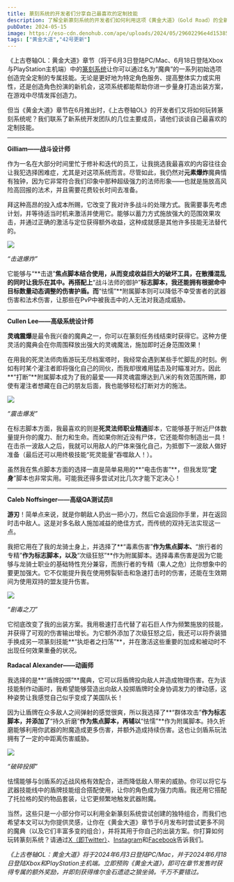 ```yaml
---
title: 篆刻系统的开发者们分享自己最喜欢的定制技能
description: 了解全新篆刻系统的开发者们如何利用这项《黄金大道》（Gold Road）的全新系统创建定制技能。
pubDate: 2024-05-15
image: https://eso-cdn.denohub.com/ape/uploads/2024/05/29602296e4d1538525dbfc5bd249b7e6.jpg
tags: ["黄金大道","42号更新"]
---
```


《上古卷轴OL：黄金大道》章节（将于6月3日登陆PC/Mac、6月18日登陆Xbox与PlayStation主机端）中的[篆刻系统](https://www.youtube.com/watch?v=_yWOpQ6_T0M)让你可以通过名为“魔典”的一系列初始选项创造完全定制的专属技能。无论是更好地为特定角色服务、提高整体实力或实用性，还是创造角色扮演的新机会，这项系统都能帮助你进一步量身打造出装方案，在游戏中尽情发挥创造力。

但当《黄金大道》章节在6月推出时，《上古卷轴OL》的开发者们又将如何玩转篆刻系统呢？我们联系了新系统开发团队的几位主要成员，请他们谈谈自己最喜欢的定制技能。

---

**Gilliam——战斗设计师**

作为一名在大部分时间里忙于修补和迭代的员工，让我挑选我最喜欢的内容往往会让我犯选择困难症，尤其是对这项系统而言。尽管如此，我仍然对**元素爆炸**魔典情有独钟，因为它非常符合我们印象中那种超级强力的法师形象——也就是施放高风险高回报的法术，并且需要花费较长时间去准备。

拜这种高昂的投入成本所赐，它改变了我对许多战斗的处理方式。我需要事先考虑计划，并等待适当时机来激活并使用它。能够以蓄力方式施放强大的范围效果攻击，并通过正确的激活与定位获得额外收益，这种成就感是其他许多技能无法替代的。 

![](https://eso-cdn.denohub.com/ape/uploads/2024/05/028a02a3a3e3f05a56f7bc217dee00d1.png)

<p class="text-gray-500 text-sm text-center"><i>“击退爆炸”</i></p>

它能够与“**击退”**焦点脚本结合使用，从而变成收益巨大的破坏工具，在散播混乱的同时让我乐在其中。再搭配上**“战斗法师的御护”**标志脚本，我还能拥有根据命中目标数量动态调整的伤害护盾。而**“怯懦”**附属脚本则可以降低不幸受害者的武器伤害和法术伤害，让那些在PvP中被我击中的人无法对我造成威胁。 

---

**Cullen Lee——高级系统设计师**

**灵魂震爆**是最令我兴奋的魔典之一，你可以在篆刻任务线结束时获得它。这种方便灵活的魔典会在你周围释放出强大的灵魂魔法，施加即时近身范围效果！

在用我的死灵法师肉盾游玩无尽档案塔时，我经常会遇到某些手忙脚乱的时刻。例如有时某个灌注者即将强化自己的同伙，而我却很难用猛击及时瞄准对方。因此**“打断”**附属脚本成为了我的最爱——拜灵魂震爆达到八米的有效范围所赐，即使有灌注者想藏在自己的朋友后面，我也能够轻松打断对方的施法。

![](https://esossl-a.akamaihd.net/uploads/Abilities/Scribing/ZOS-55348-dev-scribing-grimoire-assets_shocking-burst.png)

<p class="text-gray-500 text-sm text-center"><i>“震击爆发”</i></p>

在标志脚本方面，我最喜欢的则是**死灵法师职业精通**脚本，它能够基于附近尸体数量提升你的魔力、耐力和生命。而如果你附近没有尸体，它还能帮你制造出一具！在击杀一波敌人之后，我就可以用敌人的尸体来强化自己，为抵御下一波敌人做好准备（最后还可以用终极技能“死灵能量”吞噬敌人！）。

虽然我在焦点脚本方面的选择一直是简单易用的**“电击伤害”**，但我发现“**定身**”脚本也非常实用。可能我还得多尝试对比几次才能下定决心！

---

**Caleb Noffsinger——高级QA测试员II**

**游刃**！简单点来说，就是你朝敌人扔出一把小刀，然后它会返回你手里，并在返回时击中敌人。这是对多名敌人施加减益的绝佳方式，而传统的双持无法实现这一点。

我把它用在了我的龙骑士身上，并选择了**“毒素伤害”**作为焦点脚本、**“旅行者的专精”**作为标志脚本，以及**“次级狂怒”**作为附属脚本。选择毒素伤害是因为它能够与龙骑士职业的基础特性充分兼容，而旅行者的专精（乘人之危）比你想象中的要更加强大。它不仅能提升我在使用劈裂斩击和急速打击时的伤害，还能在生效期间为使用双持的盟友提升伤害。

![](https://eso-cdn.denohub.com/ape/uploads/2024/05/4f363c1ad3d6590ff0ceffff597c0096.png)

<p class="text-gray-500 text-sm text-center"><i>“剧毒之刀”</i></p>

它彻底改变了我的出装方案。我用极速打击代替了岩石巨人作为频繁施放的技能，并获得了可观的伤害输出增长。为它额外添加了次级狂怒之后，我还可以将乔装猎手换成另一项篆刻技能**“执炬者之扫荡”**，并在激活这些重要的加成和被动时不出现任何效果重叠的状况。

**Radacal Alexander——动画师**

我选择的是**“盾牌投掷”**魔典，它可以将盾牌投向敌人并造成物理伤害。在为该技能制作动画时，我希望能够营造出向敌人投掷盾牌时全身协调发力的律动感，这种姿势让我感觉自己似乎变成了美国队长！

因为让盾牌在众多敌人之间弹射的感觉很爽，所以我选择了**“群体攻击”**作为标志脚本，并添加了**“持久折磨”**作为焦点脚本，再辅以**“怯懦”**作为附属脚本。持久折磨能够利用你武器的附魔造成更多伤害，并额外造成持续伤害。这也让剑盾系玩法拥有了一定的中距离伤害威胁。

![](https://eso-cdn.denohub.com/ape/uploads/2024/05/4b47ebbb759bd015badbf8f8eba73480.png)

<p class="text-gray-500 text-sm text-center"><i>“破碎投掷”</i></p>

怯懦能够与剑盾系的近战风格有效配合，进而降低敌人带来的威胁。你可以将它与武器技能线中的盾牌技能组合搭配使用，让你的角色成为强力肉盾。我还用它搭配了托拉格的契约物品套装，让它更频繁地触发武器附魔。

当然，这些只是一小部分你可以利用全新篆刻系统尝试创建的独特组合，而我们也希望本文可以为你提供灵感，让你在《黄金大道》章节于6月发布时尝试更多不同的魔典（以及它们丰富多变的组合），并将其用于你自己的出装方案。你打算如何玩转篆刻系统？请通过[X（即Twitter）](https://twitter.com/TESOnline)、[Instagram](https://www.instagram.com/elderscrollsonline/)和[Facebook](https://www.facebook.com/elderscrollsonline)告诉我们。

_《上古卷轴OL：黄金大道》将于2024年6月3日登陆PC/Mac，并于2024年6月18日登陆Xbox和PlayStation主机端。立即预购《黄金大道》，即可在章节发售时获得专属的额外奖励，并即刻获得维尔金石遗迹之狼坐骑。千万不要错过。_

